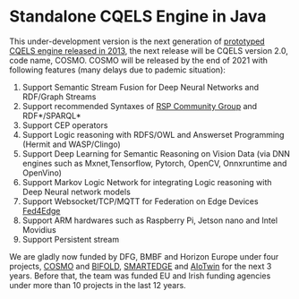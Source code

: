 # Standalone CQELS Engine in Java
This under-development version is the next generation of [ prototyped CQELS engine released in 2013](https://github.com/cqels/CQELS-1.x), the next release will be CQELS version 2.0, code name, COSMO. COSMO will be released by the end of 2021 with following features (many delays due to pademic situation):

1. Support Semantic Stream Fusion for Deep Neural Networks and RDF/Graph Streams
2. Support recommended Syntaxes of [RSP Community Group](https://www.w3.org/community/rsp/) and RDF*/SPARQL*
3. Support CEP operators
4. Support Logic reasoning with RDFS/OWL and  Answerset Programming (Hermit and WASP/Clingo) 
5. Support Deep Learning for Semantic Reasoning on Vision Data (via DNN engines such as Mxnet,Tensorflow, Pytorch, OpenCV, Onnxruntime and OpenVino)
6. Support Markov Logic Network for integrating Logic reasoning with Deep Neural network models
7. Support Websocket/TCP/MQTT  for Federation on Edge Devices [Fed4Edge](https://github.com/cqels/Fed4Edge)
8. Support ARM hardwares such as Raspberry Pi, Jetson nano and Intel Movidius
9. Support Persistent stream

We are gladly now funded by DFG, BMBF and Horizon Europe under four projects, [COSMO](https://gepris.dfg.de/gepris/projekt/453130567?language=en) and [BIFOLD](https://bifold.berlin/), [SMARTEDGE](https://smart-edge.eu/) and [AIoTwin]() for the next 3 years.  Before that, the team was funded EU and Irish funding agencies under more than 10 projects in the last 12 years.
